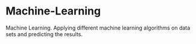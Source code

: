 # Machine-Learning
Machine Learning.
Applying different machine learning algorithms on data sets and predicting the results.
